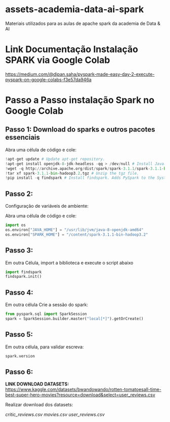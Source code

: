 # assets-academia-data-ai-spark
Materiais utilizados para as aulas de apache spark da academia de Data & AI

# Link Documentação Instalação SPARK via Google Colab
https://medium.com/@dipan.saha/pyspark-made-easy-day-2-execute-pyspark-on-google-colabs-f3e57da946a

# Passo a Passo instalação Spark no Google Colab

## Passo 1: Download do sparks e outros pacotes essenciais

Abra uma célula de código e cole:
```python
!apt-get update # Update apt-get repository.
!apt-get install openjdk-8-jdk-headless -qq > /dev/null # Install Java.
!wget -q http://archive.apache.org/dist/spark/spark-3.1.1/spark-3.1.1-bin-hadoop3.2.tgz # Download Apache Sparks.
!tar xf spark-3.1.1-bin-hadoop3.2.tgz # Unzip the tgz file.
!pip install -q findspark # Install findspark. Adds PySpark to the System path during runtime.
```

## Passo 2:
Configuração de variáveis de ambiente:

Abra uma célula de código e cole:

```python
import os
os.environ["JAVA_HOME"] = "/usr/lib/jvm/java-8-openjdk-amd64"
os.environ["SPARK_HOME"] = "/content/spark-3.1.1-bin-hadoop3.2"
```

## Passo 3:
Em outra Célula, import a biblioteca e execute o script abaixo
```python
import findspark
findspark.init()
```

## Passo 4:
Em outra célula
Crie a sessão do spark:

```python
from pyspark.sql import SparkSession
spark = SparkSession.builder.master("local[*]").getOrCreate()
```

## Passo 5:
Em outra célula, para validar escreva:

```python
spark.version
```

## Passo 6:
**LINK DOWNLOAD DATASETS:**
https://www.kaggle.com/datasets/bwandowando/rotten-tomatoesall-time-best-super-hero-movies?resource=download&select=user_reviews.csv

Realizar download dos datasets:

_critic_reviews.csv_
_movies.csv_
_user_reviews.csv_
